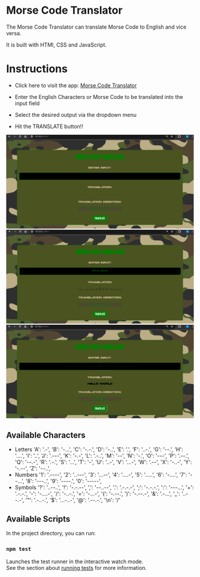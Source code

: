 # Morse Code Translator
The Morse Code Translator can translate Morse Code to English and vice versa.

It is built with HTMl, CSS and JavaScript.

# Instructions

* Click here to visit the app: <a href="https://dave-ctr.github.io/morseCodeTranslator/" >Morse Code Translator</a> 

* Enter the English Characters or Morse Code to be translated into the input field
* Select the desired output via the dropdown menu
* Hit the TRANSLATE button!! 

<img src="./assets/images/blankTranslator.png" alt="Blank Translator"/>
<img src="./assets/images/toMorseCode.png" alt="To Morse Code"/>
<img src="./assets/images/toEnglish.png" alt="To English"/>

## Available Characters

  * Letters
  'A': '.-', 'B': '-...', 'C': '-.-.', 'D': '-..', 'E': '.', 'F': '..-.', 'G': '--.', 'H': '....', 'I': '..', 'J': '.---', 'K': '-.-', 'L': '.-..', 'M': '--', 'N': '-.', 'O': '---', 'P': '.--.', 'Q': '--.-', 'R': '.-.', 'S': '...', 'T': '-', 'U': '..-', 'V': '...-', 'W': '.--', 'X': '-..-',
  'Y': '-.--', 'Z': '--..',
  * Numbers
  '1': '.----', '2': '..---', '3': '...--', '4': '....-', '5': '.....', '6': '-....', '7': '--...', '8': '---..', '9': '----.', '0': '-----',
  * Symbols
  '?': '..--..', '!': '-.-.--', ',': '--..--', '.': '.-.-.-', ';': '-.-.-.', ':': '---...', '+': '.-.-.', '-': '-....-', '/': '-..-.', '=': '-...-', '(': '-.--.', ')': '-.--.-', '&': '.-...', '_': '..--.-', '"': '.-..-.', '$': '...-..-', '@': '.--.-.', '\n': '/'

## Available Scripts

In the project directory, you can run:

### `npm test`

Launches the test runner in the interactive watch mode.\
See the section about [running tests](https://facebook.github.io/create-react-app/docs/running-tests) for more information.